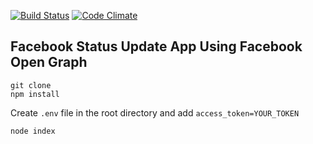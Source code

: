 [![Build Status](https://travis-ci.org/gitachyut/fb_status_update.svg?branch=master)](https://travis-ci.org/gitachyut/fb_status_update) [![Code Climate](https://codeclimate.com/github/gitachyut/fb_status_update/badges/gpa.svg)](https://codeclimate.com/github/gitachyut/fb_status_update)
<br>
## Facebook Status Update App Using Facebook Open Graph

```git clone```<br>
```npm install```<br>

Create ```.env``` file in the root directory and add ```access_token=YOUR_TOKEN```<br>

```node index```
